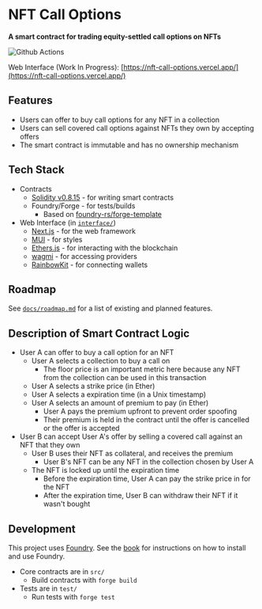# NFT Call Options
**A smart contract for trading equity-settled call options on NFTs**

![Github Actions](https://github.com/tripplyons/nft-call-options/workflows/CI/badge.svg)

Web Interface (Work In Progress): [https://nft-call-options.vercel.app/](https://nft-call-options.vercel.app/)

## Features

- Users can offer to buy call options for any NFT in a collection
- Users can sell covered call options against NFTs they own by accepting offers
- The smart contract is immutable and has no ownership mechanism

## Tech Stack

- Contracts
  - [Solidity v0.8.15](https://docs.soliditylang.org/en/v0.8.15/index.html) - for writing smart contracts
  - Foundry/Forge - for tests/builds
    - Based on [foundry-rs/forge-template](https://github.com/foundry-rs/forge-template)
- Web Interface (in [`interface/`](interface/))
  - [Next.js](https://nextjs.org) - for the web framework
  - [MUI](https://mui.com/) - for styles
  - [Ethers.js](https://docs.ethers.io/v5/) - for interacting with the blockchain
  - [wagmi](https://wagmi.sh/) - for accessing providers
  - [RainbowKit](https://www.rainbowkit.com/) - for connecting wallets

## Roadmap

See [`docs/roadmap.md`](docs/roadmap.md) for a list of existing and planned features.

## Description of Smart Contract Logic

- User A can offer to buy a call option for an NFT
  - User A selects a collection to buy a call on
    - The floor price is an important metric here because any NFT from the collection can be used in this transaction
  - User A selects a strike price (in Ether)
  - User A selects a expiration time (in a Unix timestamp)
  - User A selects an amount of premium to pay (in Ether)
    - User A pays the premium upfront to prevent order spoofing
    - Their premium is held in the contract until the offer is cancelled or the offer is accepted
- User B can accept User A's offer by selling a covered call against an NFT that they own
  - User B uses their NFT as collateral, and receives the premium
    - User B's NFT can be any NFT in the collection chosen by User A
  - The NFT is locked up until the expiration time
    - Before the expiration time, User A can pay the strike price in for the NFT
    - After the expiration time, User B can withdraw their NFT if it wasn't bought

## Development

This project uses [Foundry](https://getfoundry.sh). See the [book](https://book.getfoundry.sh/getting-started/installation.html) for instructions on how to install and use Foundry.

- Core contracts are in `src/`
  - Build contracts with `forge build`
- Tests are in `test/`
  - Run tests with `forge test`
